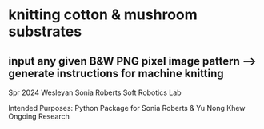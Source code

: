 # knitting cotton & mushroom substrates
## input any given B&W PNG pixel image pattern --> generate instructions for machine knitting 



Spr 2024 Wesleyan Sonia Roberts Soft Robotics Lab

Intended Purposes: Python Package for Sonia Roberts &amp; Yu Nong Khew Ongoing Research 
